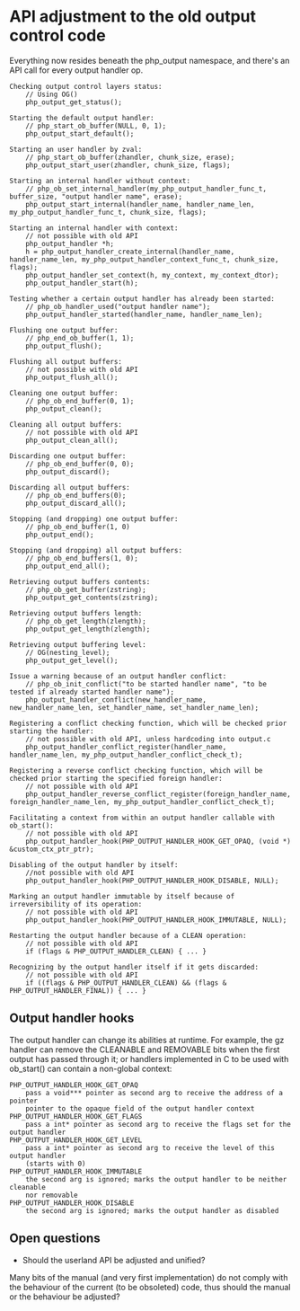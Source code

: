 # API adjustment to the old output control code

Everything now resides beneath the php_output namespace, and there's an API call
for every output handler op.

    Checking output control layers status:
        // Using OG()
        php_output_get_status();

    Starting the default output handler:
        // php_start_ob_buffer(NULL, 0, 1);
        php_output_start_default();

    Starting an user handler by zval:
        // php_start_ob_buffer(zhandler, chunk_size, erase);
        php_output_start_user(zhandler, chunk_size, flags);

    Starting an internal handler without context:
        // php_ob_set_internal_handler(my_php_output_handler_func_t, buffer_size, "output handler name", erase);
        php_output_start_internal(handler_name, handler_name_len, my_php_output_handler_func_t, chunk_size, flags);

    Starting an internal handler with context:
        // not possible with old API
        php_output_handler *h;
        h = php_output_handler_create_internal(handler_name, handler_name_len, my_php_output_handler_context_func_t, chunk_size, flags);
        php_output_handler_set_context(h, my_context, my_context_dtor);
        php_output_handler_start(h);

    Testing whether a certain output handler has already been started:
        // php_ob_handler_used("output handler name");
        php_output_handler_started(handler_name, handler_name_len);

    Flushing one output buffer:
        // php_end_ob_buffer(1, 1);
        php_output_flush();

    Flushing all output buffers:
        // not possible with old API
        php_output_flush_all();

    Cleaning one output buffer:
        // php_ob_end_buffer(0, 1);
        php_output_clean();

    Cleaning all output buffers:
        // not possible with old API
        php_output_clean_all();

    Discarding one output buffer:
        // php_ob_end_buffer(0, 0);
        php_output_discard();

    Discarding all output buffers:
        // php_ob_end_buffers(0);
        php_output_discard_all();

    Stopping (and dropping) one output buffer:
        // php_ob_end_buffer(1, 0)
        php_output_end();

    Stopping (and dropping) all output buffers:
        // php_ob_end_buffers(1, 0);
        php_output_end_all();

    Retrieving output buffers contents:
        // php_ob_get_buffer(zstring);
        php_output_get_contents(zstring);

    Retrieving output buffers length:
        // php_ob_get_length(zlength);
        php_output_get_length(zlength);

    Retrieving output buffering level:
        // OG(nesting_level);
        php_output_get_level();

    Issue a warning because of an output handler conflict:
        // php_ob_init_conflict("to be started handler name", "to be tested if already started handler name");
        php_output_handler_conflict(new_handler_name, new_handler_name_len, set_handler_name, set_handler_name_len);

    Registering a conflict checking function, which will be checked prior starting the handler:
        // not possible with old API, unless hardcoding into output.c
        php_output_handler_conflict_register(handler_name, handler_name_len, my_php_output_handler_conflict_check_t);

    Registering a reverse conflict checking function, which will be checked prior starting the specified foreign handler:
        // not possible with old API
        php_output_handler_reverse_conflict_register(foreign_handler_name, foreign_handler_name_len, my_php_output_handler_conflict_check_t);

    Facilitating a context from within an output handler callable with ob_start():
        // not possible with old API
        php_output_handler_hook(PHP_OUTPUT_HANDLER_HOOK_GET_OPAQ, (void *) &custom_ctx_ptr_ptr);

    Disabling of the output handler by itself:
        //not possible with old API
        php_output_handler_hook(PHP_OUTPUT_HANDLER_HOOK_DISABLE, NULL);

    Marking an output handler immutable by itself because of irreversibility of its operation:
        // not possible with old API
        php_output_handler_hook(PHP_OUTPUT_HANDLER_HOOK_IMMUTABLE, NULL);

    Restarting the output handler because of a CLEAN operation:
        // not possible with old API
        if (flags & PHP_OUTPUT_HANDLER_CLEAN) { ... }

    Recognizing by the output handler itself if it gets discarded:
        // not possible with old API
        if ((flags & PHP_OUTPUT_HANDLER_CLEAN) && (flags & PHP_OUTPUT_HANDLER_FINAL)) { ... }

## Output handler hooks

The output handler can change its abilities at runtime. For example, the gz handler can
remove the CLEANABLE and REMOVABLE bits when the first output has passed through it;
or handlers implemented in C to be used with ob_start() can contain a non-global
context:

    PHP_OUTPUT_HANDLER_HOOK_GET_OPAQ
        pass a void*** pointer as second arg to receive the address of a pointer
        pointer to the opaque field of the output handler context
    PHP_OUTPUT_HANDLER_HOOK_GET_FLAGS
        pass a int* pointer as second arg to receive the flags set for the output handler
    PHP_OUTPUT_HANDLER_HOOK_GET_LEVEL
        pass a int* pointer as second arg to receive the level of this output handler
        (starts with 0)
    PHP_OUTPUT_HANDLER_HOOK_IMMUTABLE
        the second arg is ignored; marks the output handler to be neither cleanable
        nor removable
    PHP_OUTPUT_HANDLER_HOOK_DISABLE
        the second arg is ignored; marks the output handler as disabled

## Open questions

* Should the userland API be adjusted and unified?

Many bits of the manual (and very first implementation) do not comply with the
behaviour of the current (to be obsoleted) code, thus should the manual or the
behaviour be adjusted?
